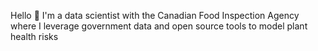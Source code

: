 Hello 👋 I'm a data scientist with the Canadian Food Inspection Agency where I leverage government data and open source tools to model plant health risks

